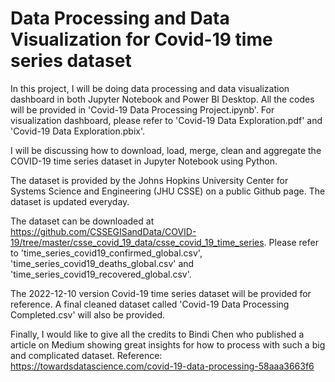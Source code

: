 # Data Processing and Data Visualization for Covid-19 time series dataset

In this project, I will be doing data processing and data visualization dashboard in both Jupyter Notebook and Power BI Desktop. All the codes will be provided in 'Covid-19 Data Processing Project.ipynb'. For visualization dashboard, please refer to 'Covid-19 Data Exploration.pdf' and 'Covid-19 Data Exploration.pbix'.

I will be discussing how to download, load, merge, clean and aggregate the COVID-19 time series dataset in Jupyter Notebook using Python. 

The dataset is provided by the Johns Hopkins University Center for Systems Science and Engineering (JHU CSSE) on a public Github page. The dataset is updated everyday.

The dataset can be downloaded at https://github.com/CSSEGISandData/COVID-19/tree/master/csse_covid_19_data/csse_covid_19_time_series. 
Please refer to 
'time_series_covid19_confirmed_global.csv', 
'time_series_covid19_deaths_global.csv' and 
'time_series_covid19_recovered_global.csv'.

The 2022-12-10 version Covid-19 time series dataset will be provided for reference. A final cleaned dataset called 'Covid-19 Data Processing Completed.csv' will also be provided.

Finally, I would like to give all the credits to Bindi Chen who published a article on Medium showing great insights for how to process with such a big and complicated dataset. 
Reference: https://towardsdatascience.com/covid-19-data-processing-58aaa3663f6
